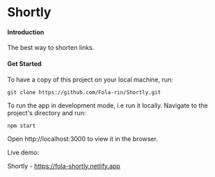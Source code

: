 # Shortly

#### Introduction

The best way to shorten links.

#### Get Started

To have a copy of this project on your local machine, run:

```
git clone https://github.com/Fola-rin/Shortly.git
```

To run the app in development mode, i.e run it locally. Navigate to the project's directory and run:

```
npm start
```

Open http://localhost:3000 to view it in the browser.

Live demo:

Shortly - https://fola-shortly.netlify.app

